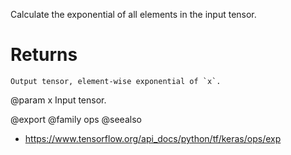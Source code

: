 Calculate the exponential of all elements in the input tensor.

# Returns
    Output tensor, element-wise exponential of `x`.

@param x Input tensor.

@export
@family ops
@seealso
+ <https://www.tensorflow.org/api_docs/python/tf/keras/ops/exp>
